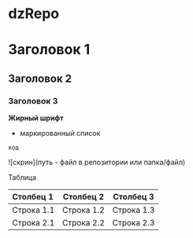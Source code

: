 # dzRepo
# Заголовок 1
## Заголовок 2
### Заголовок 3
__Жирный шрифт__

- маркированный список


 ```
код
 ```
![скрин](путь - файл в репозитории или папка/файл)

Таблица

Столбец 1  | Столбец 2  | Столбец 3 |
:----------|:----------:|:---------:|
Строка 1.1 | Строка 1.2 |Строка 1.3 | 
Строка 2.1 | Строка 2.2 |Строка 2.3 | 
